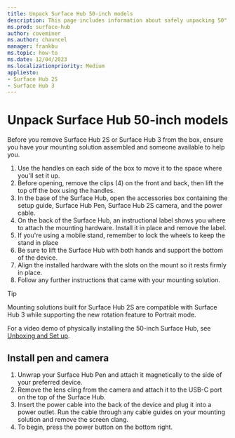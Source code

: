 ```yaml
---
title: Unpack Surface Hub 50-inch models
description: This page includes information about safely unpacking 50" models of Surface Hub 2S and Surface Hub 3.
ms.prod: surface-hub
author: coveminer
ms.author: chauncel
manager: frankbu
ms.topic: how-to
ms.date: 12/04/2023
ms.localizationpriority: Medium
appliesto:
- Surface Hub 2S
- Surface Hub 3
---
```


# Unpack Surface Hub 50-inch models

Before you remove Surface Hub 2S or Surface Hub 3 from the box, ensure you have your mounting solution assembled and someone available to help you.

1. Use the handles on each side of the box to move it to the space where you'll set it up.
2. Before opening, remove the clips (4) on the front and back, then lift the top off the box using the handles.
3. In the base of the Surface Hub, open the accessories box containing the setup guide, Surface Hub Pen, Surface Hub 2S camera, and the power cable.
4. On the back of the Surface Hub, an instructional label shows you where to attach the mounting hardware. Install it in place and remove the label.
5. If you're using a mobile stand, remember to lock the wheels to keep the stand in place
6. Be sure to lift the Surface Hub with both hands and support the bottom of the device.
7. Align the installed hardware with the slots on the mount so it rests firmly in place.
8. Follow any further instructions that came with your mounting solution.

> [!TIP]
> Mounting solutions built for Surface Hub 2S are compatible with Surface Hub 3 while supporting the new rotation feature to Portrait mode.

For a video demo of physically installing the 50-inch Surface Hub, see [Unboxing and Set up](https://www.youtube.com/watch?v=fCrxdNXvru4).

## Install pen and camera

1. Unwrap your Surface Hub Pen and attach it magnetically to the side of your preferred device.
2. Remove the lens cling from the camera and attach it to the USB-C port on the top of the Surface Hub.
3. Insert the power cable into the back of the device and plug it into a power outlet. Run the cable through any cable guides on your mounting solution and remove the screen clang.
4. To begin, press the power button on the bottom right.
